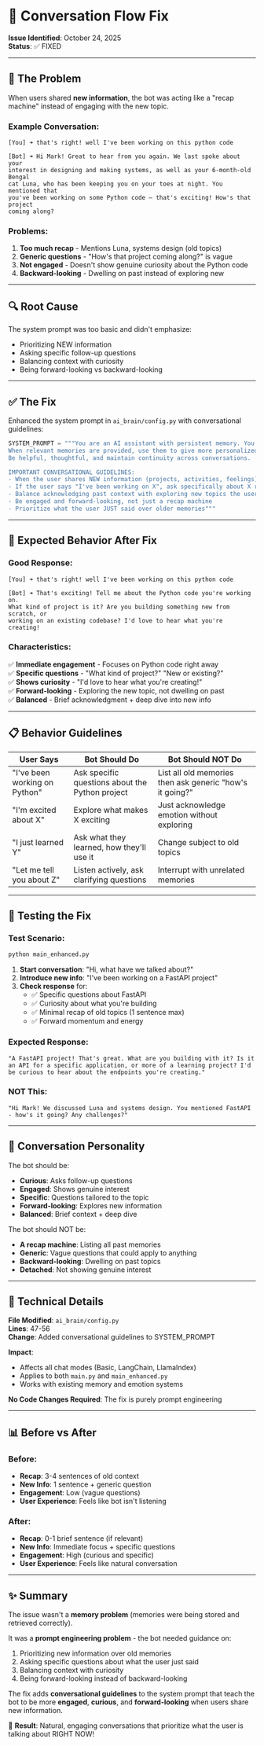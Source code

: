 # 🔄 Conversation Flow Fix

**Issue Identified**: October 24, 2025  
**Status**: ✅ FIXED

---

## 🐛 The Problem

When users shared **new information**, the bot was acting like a "recap machine" instead of engaging with the new topic.

### Example Conversation:
```
[You] ➜ that's right! well I've been working on this python code

[Bot] ➜ Hi Mark! Great to hear from you again. We last spoke about your 
interest in designing and making systems, as well as your 6-month-old Bengal 
cat Luna, who has been keeping you on your toes at night. You mentioned that 
you've been working on some Python code – that's exciting! How's that project 
coming along?
```

### Problems:
1. **Too much recap** - Mentions Luna, systems design (old topics)
2. **Generic questions** - "How's that project coming along?" is vague
3. **Not engaged** - Doesn't show genuine curiosity about the Python code
4. **Backward-looking** - Dwelling on past instead of exploring new

---

## 🔍 Root Cause

The system prompt was too basic and didn't emphasize:
- Prioritizing NEW information
- Asking specific follow-up questions
- Balancing context with curiosity
- Being forward-looking vs backward-looking

---

## ✅ The Fix

Enhanced the system prompt in `ai_brain/config.py` with conversational guidelines:

```python
SYSTEM_PROMPT = """You are an AI assistant with persistent memory. You can remember past conversations and context.
When relevant memories are provided, use them to give more personalized and contextual responses.
Be helpful, thoughtful, and maintain continuity across conversations.

IMPORTANT CONVERSATIONAL GUIDELINES:
- When the user shares NEW information (projects, activities, feelings), show genuine curiosity and ask follow-up questions
- If the user says "I've been working on X", ask specifically about X rather than just recapping old topics
- Balance acknowledging past context with exploring new topics the user introduces
- Be engaged and forward-looking, not just a recap machine
- Prioritize what the user JUST said over older memories"""
```

---

## 🎯 Expected Behavior After Fix

### Good Response:
```
[You] ➜ that's right! well I've been working on this python code

[Bot] ➜ That's exciting! Tell me about the Python code you're working on. 
What kind of project is it? Are you building something new from scratch, or 
working on an existing codebase? I'd love to hear what you're creating!
```

### Characteristics:
✅ **Immediate engagement** - Focuses on Python code right away  
✅ **Specific questions** - "What kind of project?" "New or existing?"  
✅ **Shows curiosity** - "I'd love to hear what you're creating!"  
✅ **Forward-looking** - Exploring the new topic, not dwelling on past  
✅ **Balanced** - Brief acknowledgment + deep dive into new info  

---

## 📋 Behavior Guidelines

| User Says | Bot Should Do | Bot Should NOT Do |
|-----------|---------------|-------------------|
| "I've been working on Python" | Ask specific questions about the Python project | List all old memories then ask generic "how's it going?" |
| "I'm excited about X" | Explore what makes X exciting | Just acknowledge emotion without exploring |
| "I just learned Y" | Ask what they learned, how they'll use it | Change subject to old topics |
| "Let me tell you about Z" | Listen actively, ask clarifying questions | Interrupt with unrelated memories |

---

## 🧪 Testing the Fix

### Test Scenario:
```bash
python main_enhanced.py
```

1. **Start conversation**: "Hi, what have we talked about?"
2. **Introduce new info**: "I've been working on a FastAPI project"
3. **Check response** for:
   - ✅ Specific questions about FastAPI
   - ✅ Curiosity about what you're building
   - ✅ Minimal recap of old topics (1 sentence max)
   - ✅ Forward momentum and energy

### Expected Response:
```
"A FastAPI project! That's great. What are you building with it? Is it 
an API for a specific application, or more of a learning project? I'd 
be curious to hear about the endpoints you're creating."
```

### NOT This:
```
"Hi Mark! We discussed Luna and systems design. You mentioned FastAPI 
- how's it going? Any challenges?"
```

---

## 🎨 Conversation Personality

The bot should be:
- **Curious**: Asks follow-up questions
- **Engaged**: Shows genuine interest
- **Specific**: Questions tailored to the topic
- **Forward-looking**: Explores new information
- **Balanced**: Brief context + deep dive

The bot should NOT be:
- **A recap machine**: Listing all past memories
- **Generic**: Vague questions that could apply to anything
- **Backward-looking**: Dwelling on past topics
- **Detached**: Not showing genuine interest

---

## 🔧 Technical Details

**File Modified**: `ai_brain/config.py`  
**Lines**: 47-56  
**Change**: Added conversational guidelines to SYSTEM_PROMPT

**Impact**:
- Affects all chat modes (Basic, LangChain, LlamaIndex)
- Applies to both `main.py` and `main_enhanced.py`
- Works with existing memory and emotion systems

**No Code Changes Required**: The fix is purely prompt engineering

---

## 📊 Before vs After

### Before:
- **Recap**: 3-4 sentences of old context
- **New Info**: 1 sentence + generic question
- **Engagement**: Low (vague questions)
- **User Experience**: Feels like bot isn't listening

### After:
- **Recap**: 0-1 brief sentence (if relevant)
- **New Info**: Immediate focus + specific questions
- **Engagement**: High (curious and specific)
- **User Experience**: Feels like natural conversation

---

## ✨ Summary

The issue wasn't a **memory problem** (memories were being stored and retrieved correctly).

It was a **prompt engineering problem** - the bot needed guidance on:
1. Prioritizing new information over old memories
2. Asking specific questions about what the user just said
3. Balancing context with curiosity
4. Being forward-looking instead of backward-looking

The fix adds **conversational guidelines** to the system prompt that teach the bot to be more **engaged**, **curious**, and **forward-looking** when users share new information.

🎉 **Result**: Natural, engaging conversations that prioritize what the user is talking about RIGHT NOW!
